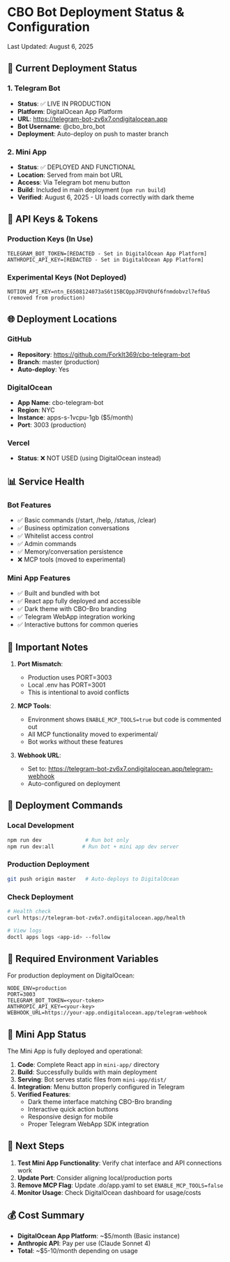 # CBO Bot Deployment Status & Configuration

Last Updated: August 6, 2025

## 🚀 Current Deployment Status

### 1. **Telegram Bot**
- **Status**: ✅ LIVE IN PRODUCTION
- **Platform**: DigitalOcean App Platform
- **URL**: https://telegram-bot-zv6x7.ondigitalocean.app
- **Bot Username**: @cbo_bro_bot
- **Deployment**: Auto-deploy on push to master branch

### 2. **Mini App**
- **Status**: ✅ DEPLOYED AND FUNCTIONAL
- **Location**: Served from main bot URL
- **Access**: Via Telegram bot menu button
- **Build**: Included in main deployment (`npm run build`)
- **Verified**: August 6, 2025 - UI loads correctly with dark theme

## 🔑 API Keys & Tokens

### Production Keys (In Use)
```
TELEGRAM_BOT_TOKEN=[REDACTED - Set in DigitalOcean App Platform]
ANTHROPIC_API_KEY=[REDACTED - Set in DigitalOcean App Platform]
```

### Experimental Keys (Not Deployed)
```
NOTION_API_KEY=ntn_E6508124073aS6t15BCQppJFDVQhUf6fnmdobvzl7ef0a5 (removed from production)
```

## 🌐 Deployment Locations

### GitHub
- **Repository**: https://github.com/ForkIt369/cbo-telegram-bot
- **Branch**: master (production)
- **Auto-deploy**: Yes

### DigitalOcean
- **App Name**: cbo-telegram-bot
- **Region**: NYC
- **Instance**: apps-s-1vcpu-1gb ($5/month)
- **Port**: 3003 (production)

### Vercel
- **Status**: ❌ NOT USED (using DigitalOcean instead)

## 📊 Service Health

### Bot Features
- ✅ Basic commands (/start, /help, /status, /clear)
- ✅ Business optimization conversations
- ✅ Whitelist access control
- ✅ Admin commands
- ✅ Memory/conversation persistence
- ❌ MCP tools (moved to experimental)

### Mini App Features
- ✅ Built and bundled with bot
- ✅ React app fully deployed and accessible
- ✅ Dark theme with CBO-Bro branding
- ✅ Telegram WebApp integration working
- ✅ Interactive buttons for common queries

## 🚨 Important Notes

1. **Port Mismatch**: 
   - Production uses PORT=3003
   - Local .env has PORT=3001
   - This is intentional to avoid conflicts

2. **MCP Tools**:
   - Environment shows `ENABLE_MCP_TOOLS=true` but code is commented out
   - All MCP functionality moved to experimental/
   - Bot works without these features

3. **Webhook URL**:
   - Set to: https://telegram-bot-zv6x7.ondigitalocean.app/telegram-webhook
   - Auto-configured on deployment

## 📝 Deployment Commands

### Local Development
```bash
npm run dev              # Run bot only
npm run dev:all         # Run bot + mini app dev server
```

### Production Deployment
```bash
git push origin master   # Auto-deploys to DigitalOcean
```

### Check Deployment
```bash
# Health check
curl https://telegram-bot-zv6x7.ondigitalocean.app/health

# View logs
doctl apps logs <app-id> --follow
```

## 🔧 Required Environment Variables

For production deployment on DigitalOcean:
```env
NODE_ENV=production
PORT=3003
TELEGRAM_BOT_TOKEN=<your-token>
ANTHROPIC_API_KEY=<your-key>
WEBHOOK_URL=https://your-app.ondigitalocean.app/telegram-webhook
```

## 📱 Mini App Status

The Mini App is fully deployed and operational:

1. **Code**: Complete React app in `mini-app/` directory
2. **Build**: Successfully builds with main deployment
3. **Serving**: Bot serves static files from `mini-app/dist/`
4. **Integration**: Menu button properly configured in Telegram
5. **Verified Features**:
   - Dark theme interface matching CBO-Bro branding
   - Interactive quick action buttons
   - Responsive design for mobile
   - Proper Telegram WebApp SDK integration

## 🎯 Next Steps

1. **Test Mini App Functionality**: Verify chat interface and API connections work
2. **Update Port**: Consider aligning local/production ports
3. **Remove MCP Flag**: Update .do/app.yaml to set `ENABLE_MCP_TOOLS=false`
4. **Monitor Usage**: Check DigitalOcean dashboard for usage/costs

## 💰 Cost Summary

- **DigitalOcean App Platform**: ~$5/month (Basic instance)
- **Anthropic API**: Pay per use (Claude Sonnet 4)
- **Total**: ~$5-10/month depending on usage